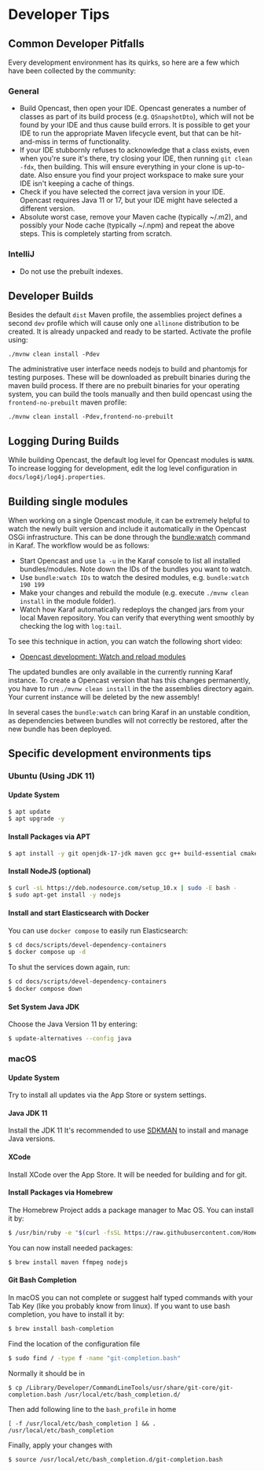 Developer Tips
==============

Common Developer Pitfalls
-------------------------

Every development environment has its quirks, so here are a few which have been collected by the community:

### General
* Build Opencast, then open your IDE.  Opencast generates a number of classes as part of its build process (e.g.
  `QSnapshotDto`), which will not be found by your IDE and thus cause build errors.  It is possible to get your IDE
  to run the appropriate Maven lifecycle event, but that can be hit-and-miss in terms of functionality.
* If your IDE stubbornly refuses to acknowledge that a class exists, even when you're sure it's there, try closing your
  IDE, then running `git clean -fdx`, then building.  This will ensure everything in your clone is up-to-date.  Also
  ensure you find your project workspace to make sure your IDE isn't keeping a cache of things.
* Check if you have selected the correct java version in your IDE. Opencast requires Java 11 or 17, but your IDE might have
  selected a different version.
* Absolute worst case, remove your Maven cache (typically ~/.m2), and possibly your Node cache (typically ~/.npm) and
  repeat the above steps.  This is completely starting from scratch.

### IntelliJ
* Do not use the prebuilt indexes.

Developer Builds
----------------

Besides the default `dist` Maven profile, the assemblies project defines a second `dev` profile which will cause only
one `allinone` distribution to be created. It is already unpacked and ready to be started. Activate the profile using:

    ./mvnw clean install -Pdev

The administrative user interface needs nodejs to build and phantomjs for testing purposes. These will be downloaded as
prebuilt binaries during the maven build process. If there are no prebuilt binaries for your operating system, you can
build the tools manually and then build opencast using the `frontend-no-prebuilt` maven profile:

    ./mvnw clean install -Pdev,frontend-no-prebuilt

Logging During Builds
---------------------

While building Opencast, the default log level for Opencast modules is `WARN`. To increase logging for development,
edit the log level configuration in `docs/log4j/log4j.properties`.

Building single modules
-----------------------

When working on a single Opencast module, it can be extremely helpful to watch the newly built version and include
it automatically in the Opencast OSGi infrastructure. This can be done through the
[bundle:watch](https://karaf.apache.org/manual/latest/commands/bundle-watch.html) command in Karaf. The workflow would
be as follows:

* Start Opencast and use `la -u` in the Karaf console to list all installed bundles/modules. Note down the IDs of the
  bundles you want to watch.
* Use `bundle:watch IDs` to watch the desired modules, e.g. `bundle:watch 190 199`
* Make your changes and rebuild the module (e.g. execute `./mvnw clean install` in the module folder).
* Watch how Karaf automatically redeploys the changed jars from your local Maven repository. You can verify that
  everything went smoothly by checking the log with `log:tail`.

To see this technique in action, you can watch the following short video:

* [Opencast development: Watch and reload modules](https://asciinema.org/a/348132)

The updated bundles are only available in the currently running Karaf instance. To create a Opencast version that has
this changes permanently, you have to run `./mvnw clean install` in the the assemblies directory again. Your current
instance will be deleted by the new assembly!

In several cases the `bundle:watch` can bring Karaf in an unstable condition, as dependencies between bundles will not
correctly be restored, after the new bundle has been deployed.



Specific development environments tips
--------------------------------------


### Ubuntu (Using JDK 11)

#### Update System

```sh
$ apt update
$ apt upgrade -y
```

#### Install Packages via APT

```sh
$ apt install -y git openjdk-17-jdk maven gcc g++ build-essential cmake curl sox hunspell synfig ffmpeg
```

#### Install NodeJS (optional)

```sh
$ curl -sL https://deb.nodesource.com/setup_10.x | sudo -E bash -
$ sudo apt-get install -y nodejs
```

#### Install and start Elasticsearch with Docker

You can use `docker compose` to easily run Elasticsearch:

```sh
$ cd docs/scripts/devel-dependency-containers
$ docker compose up -d
```

To shut the services down again, run:

```sh
$ cd docs/scripts/devel-dependency-containers
$ docker compose down
```


#### Set System Java JDK

Choose the Java Version 11 by entering:

```sh
$ update-alternatives --config java
```

### macOS


#### Update System

Try to install all updates via the App Store or system settings.

#### Java JDK 11

Install the JDK 11
It's recommended to use [SDKMAN](https://sdkman.io/) to install and manage Java versions.

#### XCode

Install XCode over the App Store. It will be needed for building and for git.

#### Install Packages via Homebrew

The Homebrew Project adds a package manager to Mac OS. You can install it by:

```sh
$ /usr/bin/ruby -e "$(curl -fsSL https://raw.githubusercontent.com/Homebrew/install/master/install)"
```

You can now install needed packages:

```sh
$ brew install maven ffmpeg nodejs
```

#### Git Bash Completion

In macOS you can not complete or suggest half typed commands with your Tab Key (like you probably know from linux).
If you want to use bash completion, you have to install it by:

```sh
$ brew install bash-completion
```

Find the location of the configuration file

```sh
$ sudo find / -type f -name "git-completion.bash"
```

Normally it should be in

    $ cp /Library/Developer/CommandLineTools/usr/share/git-core/git-completion.bash /usr/local/etc/bash_completion.d/

Then add following line to the `bash_profile` in home

    [ -f /usr/local/etc/bash_completion ] && . /usr/local/etc/bash_completion

Finally, apply your changes with

    $ source /usr/local/etc/bash_completion.d/git-completion.bash
